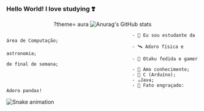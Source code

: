 ### Hello World! I love studying ❣️

<!--
**JuJubali/JuJubali** is a ✨ _special_ ✨ repository because its `README.md` (this file) appears on your GitHub profile.

Here are some ideas to get you started:

-->
<div align="center">

?theme= aura ![Anurag's GitHub stats](https://github-readme-stats.vercel.app/api?username=anuraghazra&theme=dark&show_icons=true)

</div>
  
   <div> 

                                                  - 🔭 Eu sou estudante da área de Computação;
                                                  - 🛰️ Adoro física e astronomia;
                                                  - 🦴 Otaku fedida e gamer de final de semana;
                                                  - 💓 Amo conhecimento;
                                                  - 🐍 C (Arduíno);
                                                  - ☕Java;
                                                  - 🐼 Fato engraçado: Adoro pandas!

  ![Snake animation](https://github.com/RafaellaBallerini/RafaellaBallerini/blob/output/github-contribution-grid-snake.svg)
 
</div>
